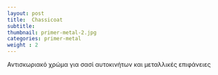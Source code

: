 ```yaml
---
layout: post
title:  Chassicoat
subtitle: 
thumbnail: primer-metal-2.jpg 
categories: primer-metal
weight : 2
---
```


Αντισκωριακό χρώμα για σασί αυτοκινήτων και μεταλλικές επιφάνειες